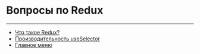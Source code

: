 # Вопросы по Redux

---

- [Что такое Redux?](./reduxIs.md)
- [Производительность useSelector](./useSelector.md)
- [Главное меню](../README.md)
